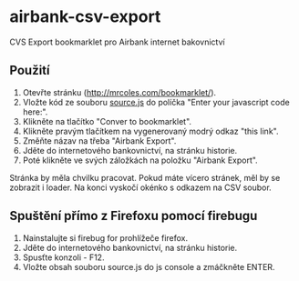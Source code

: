 airbank-csv-export
==================

CVS Export bookmarklet pro Airbank internet bakovnictví

## Použití

1. Otevřte stránku (http://mrcoles.com/bookmarklet/).
2. Vložte kód ze souboru [source.js](https://raw.githubusercontent.com/pavelsmejkal/airbank-csv-export/master/source.js) do políčka "Enter your javascript code here:".
3. Klikněte na tlačítko "Conver to bookmarklet".
4. Klikněte pravým tlačítkem na vygenerovaný modrý odkaz "this link".
5. Změňte názav na třeba "Airbank Export".
6. Jděte do internetového bankovnictví, na stránku historie. 
7. Poté klikněte ve svých záložkách na položku "Airbank Export".

Stránka by měla chvilku pracovat. Pokud máte vícero stránek, měl by se zobrazit i loader. Na konci vyskočí okénko s odkazem na CSV soubor.

## Spuštění přímo z Firefoxu pomocí firebugu

1. Nainstalujte si firebug for prohlížeče firefox. 
2. Jděte do internetového bankovnictví, na stránku historie.
2. Spusťte konzoli - F12.
3. Vložte obsah souboru source.js do js console a zmáčkněte ENTER.